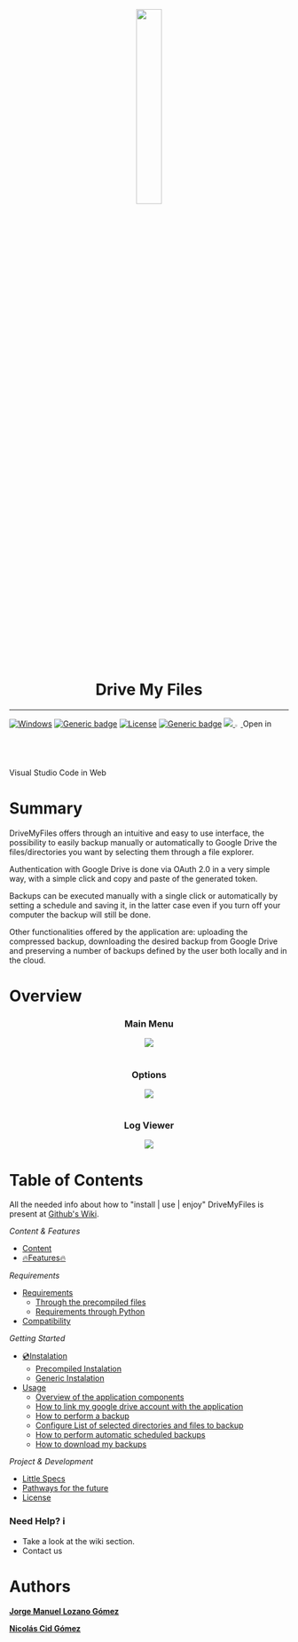 <div align=center>
<img width="30%" src="https://user-images.githubusercontent.com/67438760/139964840-c2832cff-fbc6-4977-a733-f1c58bf58006.png">
 </div>

<h1 align=center>Drive My Files</h1>

 ***
 
[![Windows](https://svgshare.com/i/ZhY.svg)](https://svgshare.com/i/ZhY.svg)
[![Generic badge](https://img.shields.io/badge/Python-3.9.6-<COLOR>.svg)](https://shields.io/)
[![License](https://img.shields.io/badge/License-Apache_2.0-blue.svg)](https://opensource.org/licenses/Apache-2.0)
[![Generic badge](https://img.shields.io/badge/Version-1.0-<COLOR>.svg)](https://shields.io/)
  <a href="https://github.com/jmlgomez73/DriveMyFiles/wiki">
    <img src="https://img.shields.io/badge/doc-wiki-blue.svg">
  </a>
<a vertical-align="center" href="https://open.vscode.dev/jmlgomez73/DriveMyFiles">
<img width="2%" src="https://upload.wikimedia.org/wikipedia/commons/thumb/9/9a/Visual_Studio_Code_1.35_icon.svg/240px-Visual_Studio_Code_1.35_icon.svg.png" />
</a>Open in Visual Studio Code in Web

# Summary

DriveMyFiles offers through an intuitive and easy to use interface, the possibility to easily backup manually or automatically to Google Drive the files/directories you want by selecting them through a file explorer.

Authentication with Google Drive is done via OAuth 2.0 in a very simple way, with a simple click and copy and paste of the generated token.

Backups can be executed manually with a single click or automatically by setting a schedule and saving it, in the latter case even if you turn off your computer the backup will still be done.

Other functionalities offered by the application are: uploading the compressed backup, downloading the desired backup from Google Drive and preserving a number of backups defined by the user both locally and in the cloud.

# Overview

<h3 align=center>Main Menu</h3>

<div align=center>
<img src="https://user-images.githubusercontent.com/67438760/163284950-dd361e1e-3968-49e9-90b4-63440e3c42d7.png">
 </div>
 
#

<h3 align=center>Options</h3>

<div align=center>
<img src="https://user-images.githubusercontent.com/67438760/163284972-1dc4409e-836b-43d6-81a4-102095ccde78.png">
 </div>
 
#

<h3 align=center>Log Viewer</h3>

<div align=center>
<img src="https://user-images.githubusercontent.com/67438760/163284998-82c3dd06-6e25-4f92-8f35-226e3c754075.png">
 </div>


# Table of Contents

All the needed info about how to "install | use | enjoy" DriveMyFiles is present at [Github's Wiki](https://github.com/jmlgomez73/DriveMyFiles/wiki).

*Content & Features*
* [Content](https://github.com/jmlgomez73/DriveMyFiles/wiki)
* [:fire:Features:fire:](https://github.com/jmlgomez73/DriveMyFiles/wiki/Features)

*Requirements*

* [Requirements](https://github.com/jmlgomez73/DriveMyFiles/wiki/Requirements)
  * [Through the precompiled files](https://github.com/jmlgomez73/DriveMyFiles/wiki/Requirements#through-the-binary)
  * [Requirements through Python](https://github.com/jmlgomez73/DriveMyFiles/wiki/Requirements#requirements-through-python)
* [Compatibility](https://github.com/jmlgomez73/DriveMyFiles/wiki/Compatibility)

*Getting Started*

* [💿Instalation](https://github.com/jmlgomez73/DriveMyFiles/wiki/Instalation)
  * [Precompiled Instalation](https://github.com/jmlgomez73/DriveMyFiles/wiki/Instalation#binary-instalation)
  * [Generic Instalation](https://github.com/jmlgomez73/DriveMyFiles/wiki/Instalation#generic-installation)
* [Usage](https://github.com/jmlgomez73/DriveMyFiles/wiki/Usage)
  * [Overview of the application components](https://github.com/jmlgomez73/DriveMyFiles/wiki/Usage#overview-of-the-application-components)
  * [How to link my google drive account with the application](https://github.com/jmlgomez73/DriveMyFiles/wiki/Usage#how-to-link-my-google-drive-account-with-the-application)
  * [How to perform a backup](https://github.com/jmlgomez73/DriveMyFiles/wiki/Usage#how-to-perform-a-backup)
  * [Configure List of selected directories and files to backup](https://github.com/jmlgomez73/DriveMyFiles/wiki/Usage#configure-list-of-selected-directories-and-files-to-backup)
  * [How to perform automatic scheduled backups](https://github.com/jmlgomez73/DriveMyFiles/wiki/Usage#how-to-perform-automatic-scheduled-backups)
  * [How to download my backups](https://github.com/jmlgomez73/DriveMyFiles/wiki/Usage#how-to-download-my-backups)

*Project & Development*

* [Little Specs](https://github.com/jmlgomez73/DriveMyFiles/wiki/Little-Specs)
* [Pathways for the future](https://github.com/jmlgomez73/DriveMyFiles/wiki/Pathways-for-the-future)
* [License](https://github.com/jmlgomez73/DriveMyFiles/wiki/License)


### Need Help? :information_source:

* Take a look at the wiki section.
* Contact us

# Authors

[**Jorge Manuel Lozano Gómez**](https://github.com/jmlgomez73)

[**Nicolás Cid Gómez**](https://github.com/ncgomez17)
